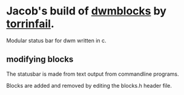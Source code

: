 # Jacob's build of [dwmblocks](https://github.com/torrinfail/dwmblocks) by [torrinfail](https://github.com/torrinfail).

Modular status bar for dwm written in c.

## modifying blocks

The statusbar is made from text output from commandline programs.

Blocks are added and removed by editing the blocks.h header file.
